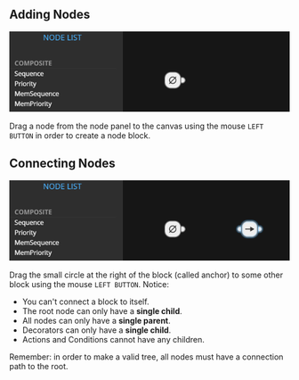 ## Adding Nodes

![interface](assets/editor_adding.gif)

Drag a node from the node panel to the canvas using the mouse `LEFT BUTTON` in
order to create a node block.


## Connecting Nodes

![interface](assets/editor_connecting.gif)

Drag the small circle at the right of the block (called anchor) to some other 
block using the mouse `LEFT BUTTON`. Notice:

- You can't connect a block to itself.
- The root node can only have a **single child**.
- All nodes can only have a **single parent**.
- Decorators can only have a **single child**.
- Actions and Conditions cannot have any children.

Remember: in order to make a valid tree, all nodes must have a connection path
to the root.
